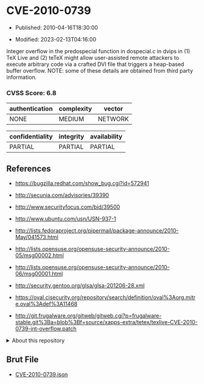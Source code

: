 # CVE-2010-0739

- Published: 2010-04-16T18:30:00

- Modified: 2023-02-13T04:16:00

Integer overflow in the predospecial function in dospecial.c in dvips in (1) TeX Live and (2) teTeX might allow user-assisted remote attackers to execute arbitrary code via a crafted DVI file that triggers a heap-based buffer overflow. NOTE: some of these details are obtained from third party information.

### CVSS Score: **6.8**

| authentication | complexity | vector |
| --- | --- | --- |
| NONE | MEDIUM | NETWORK |

| confidentiality | integrity | availability |
| --- | --- | --- |
| PARTIAL | PARTIAL | PARTIAL |

## References

* https://bugzilla.redhat.com/show_bug.cgi?id=572941

* http://secunia.com/advisories/39390

* http://www.securityfocus.com/bid/39500

* http://www.ubuntu.com/usn/USN-937-1

* http://lists.fedoraproject.org/pipermail/package-announce/2010-May/041573.html

* http://lists.opensuse.org/opensuse-security-announce/2010-05/msg00002.html

* http://lists.opensuse.org/opensuse-security-announce/2010-06/msg00001.html

* http://security.gentoo.org/glsa/glsa-201206-28.xml

* https://oval.cisecurity.org/repository/search/definition/oval%3Aorg.mitre.oval%3Adef%3A11468

* http://git.frugalware.org/gitweb/gitweb.cgi?p=frugalware-stable.git%3Ba=blob%3Bf=source/xapps-extra/tetex/texlive-CVE-2010-0739-int-overflow.patch

<details>
<summary>About this repository</summary> 

  This repository is part of the project [Live Hack CVE](https://github.com/Live-Hack-CVE). Main website can be found [www.live-hack.org](https://www.live-hack.org) 
  
  Made by [Sn0wAlice](https://github.com/Sn0wAlice) for the people that care about security and need to have a feed of the latest CVEs. Hope you enjoy it, don't forget to star the repo and follow me on [Twitter](https://twitter.com/Sn0wAlice) and [Github](https://github.com/Sn0wAlice). And that is my [personnal website](https://www.alice-snow.me/)

  - [Home Page](https://github.com/Live-Hack-CVE)
  - [Framework](https://github.com/Live-Hack-CVE/cve-framework)
  - [CVE database](https://github.com/Live-Hack-CVE/full_database)
  - [Changelog](https://github.com/Live-Hack-CVE/Changelog)
</details>

## Brut File

* [CVE-2010-0739.json](https://raw.githubusercontent.com/Live-Hack-CVE/full_database/main/cves/2010/CVE-2010-0739.json)

